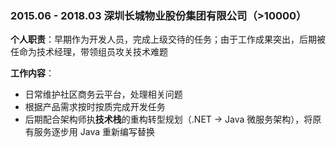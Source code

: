 ### 2015.06 - 2018.03 <span class='bold'>深圳长城物业股份集团有限公司</span>（>10000）

**个人职责**：早期作为开发人员，完成上级交待的任务；由于工作成果突出，后期被任命为技术经理，带领组员攻关技术难题

**工作内容**：
- 日常维护社区商务云平台，处理相关问题
- 根据产品需求按时按质完成开发任务
- 后期配合架构师执**技术栈**的重构转型规划（.NET -> Java 微服务架构），将原有服务逐步用 Java 重新编写替换